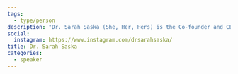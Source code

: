 ```yaml
---
tags:
  - type/person
description: "Dr. Sarah Saska (She, Her, Hers) is the Co-founder and CEO of Feminuity, a global strategy firm that partners with leading technology startups through to Fortune 500 companies to build diverse teams, equitable systems, and inclusive products and company cultures."
social:
  instagram: https://www.instagram.com/drsarahsaska/
title: Dr. Sarah Saska
categories:
  - speaker
---
```


